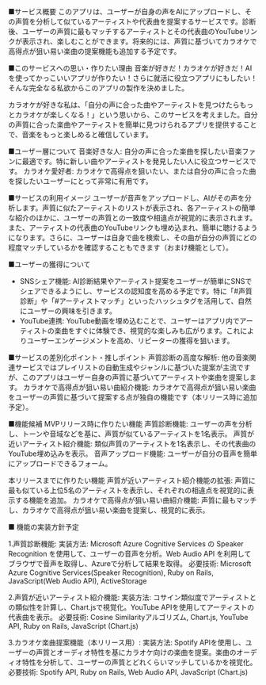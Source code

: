 ■サービス概要
このアプリは、ユーザーが自身の声をAIにアップロードし、その声質を分析して似ているアーティストや代表曲を提案するサービスです。診断後、ユーザーの声質に最もマッチするアーティストとその代表曲のYouTubeリンクが表示され、楽しむことができます。将来的には、声質に基づいてカラオケで高得点が狙い易い楽曲の提案機能も追加する予定です。

■このサービスへの思い・作りたい理由
音楽が好きだ！カラオケが好きだ！AIを使ってかっこいいアプリが作りたい！さらに就活に役立つアプリにもしたい！そんな完全なる私欲からこのアプリの製作を決めました。

カラオケが好きな私は、「自分の声に合った曲やアーティストを見つけたらもっとカラオケが楽しくなる！」という思いから、このサービスを考えました。自分の声質に合った楽曲やアーティストを簡単に見つけられるアプリを提供することで、音楽をもっと楽しめると確信しています。

■ユーザー層について
音楽好きな人: 自分の声に合った楽曲を探したい音楽ファンに最適です。特に新しい曲やアーティストを発見したい人に役立つサービスです。
カラオケ愛好者: カラオケで高得点を狙いたい、または自分の声に合った曲を探したいユーザーにとって非常に有用です。

■サービスの利用イメージ
ユーザーが音声をアップロードし、AIがその声を分析します。声質に似たアーティストのリストが表示され、各アーティストの簡単な紹介のほかに、ユーザーの声質との一致度や相違点が視覚的に表示されます。また、アーティストの代表曲のYouTubeリンクも埋め込まれ、簡単に聴けるようになります。さらに、ユーザーは自身で曲を検索し、その曲が自分の声質にどの程度マッチしているかを確認することもできます（おまけ機能として）。

■ユーザーの獲得について
* SNSシェア機能: AI診断結果やアーティスト提案をユーザーが簡単にSNSでシェアできるようにし、サービスの認知度を高める予定です。特に「#声質診断」や「#アーティストマッチ」といったハッシュタグを活用して、自然にユーザーの興味を引きます。
* YouTube連携: YouTube動画を埋め込むことで、ユーザーはアプリ内でアーティストの楽曲をすぐに体験でき、視覚的な楽しみも広がります。これによりユーザーエンゲージメントを高め、リピーターの獲得を狙います。

■サービスの差別化ポイント・推しポイント
声質診断の高度な解析: 他の音楽関連サービスではプレイリストの自動生成やジャンルに基づいた提案が主流ですが、このアプリはユーザー自身の声質に基づいてアーティストや楽曲を提案します。
カラオケで高得点が狙い易い曲紹介機能: カラオケで高得点が狙い易い楽曲をユーザーの声質に基づいて提案する点が独自の機能です（本リリース時に追加予定）。

■機能候補
MVPリリース時に作りたい機能
声質診断機能: ユーザーの声を分析し、トーンや音域などを基に、声質が似ているアーティストを1名表示。
声質が近いアーティスト紹介機能: 類似声質のアーティストを1名表示し、その代表曲のYouTube埋め込みを表示。
音声アップロード機能: ユーザーが自分の音声を簡単にアップロードできるフォーム。

本リリースまでに作りたい機能
声質が近いアーティスト紹介機能の拡張: 声質に最も似ている上位5名のアーティストを表示し、それぞれの相違点を視覚的に表示する機能を追加。
カラオケで高得点が狙い易い曲紹介機能: 声質に最もマッチし、カラオケで高得点が狙い易い楽曲を提案し、視覚的に表示。

■ 機能の実装方針予定

1.声質診断機能:
    実装方法: Microsoft Azure Cognitive Services の Speaker Recognition を使用して、ユーザーの音声を分析。Web Audio API を利用してブラウザで音声を取得し、Azureで分析して結果を取得。
    必要技術: Microsoft Azure Cognitive Services(Speaker Recognition), Ruby on Rails, JavaScript(Web Audio API), ActiveStorage


2.声質が近いアーティスト紹介機能:
    実装方法: コサイン類似度でアーティストとの類似性を計算し、Chart.jsで視覚化。YouTube APIを使用してアーティストの代表曲を表示。
    必要技術: Cosine Similarityアルゴリズム, Chart.js, YouTube API, Ruby on Rails, JavaScript (Chart.js)

3.カラオケ楽曲提案機能（本リリース用）:
    実装方法: Spotify APIを使用し、ユーザーの声質とオーディオ特性を基にカラオケ向けの楽曲を提案。楽曲のオーディオ特性を分析して、ユーザーの声質とどれくらいマッチしているかを視覚化。
    必要技術: Spotify API, Ruby on Rails, Web Audio API, JavaScript (Chart.js)


